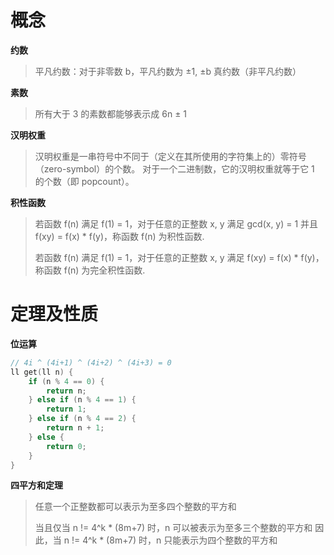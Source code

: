 # 概念

**约数**
> 平凡约数：对于非零数 b，平凡约数为 ±1, ±b
> 真约数（非平凡约数）

**素数**
> 所有大于 3 的素数都能够表示成 6n ± 1
>

**汉明权重**
> 汉明权重是一串符号中不同于（定义在其所使用的字符集上的）零符号（zero-symbol）的个数。
对于一个二进制数，它的汉明权重就等于它 1 的个数（即 popcount）。

**积性函数**
> 若函数 f(n) 满足 f(1) = 1，对于任意的正整数 x, y 满足 gcd(x, y) = 1 并且 f(xy) = f(x) * f(y)，称函数 f(n) 为积性函数.
>
> 若函数 f(n) 满足 f(1) = 1，对于任意的正整数 x, y 满足 f(xy) = f(x) * f(y)，称函数 f(n) 为完全积性函数.



# 定理及性质

**位运算**

```cpp []
// 4i ^ (4i+1) ^ (4i+2) ^ (4i+3) = 0
ll get(ll n) {
    if (n % 4 == 0) {
        return n;
    } else if (n % 4 == 1) {
        return 1;
    } else if (n % 4 == 2) {
        return n + 1;
    } else {
        return 0;
    }
}
```

**四平方和定理**
> 任意一个正整数都可以表示为至多四个整数的平方和
>
> 当且仅当 n != 4^k * (8m+7) 时，n 可以被表示为至多三个整数的平方和
> 因此，当 n != 4^k * (8m+7) 时，n 只能表示为四个整数的平方和


